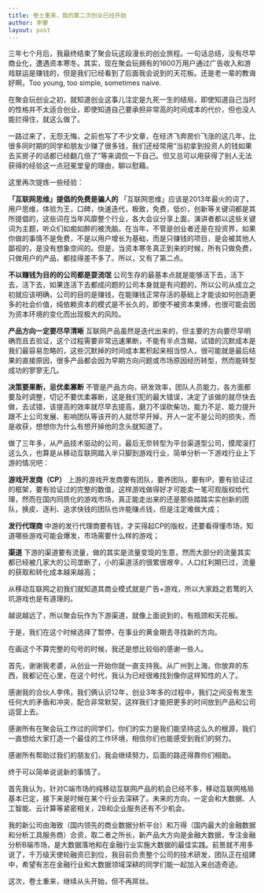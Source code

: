 ```yaml
---
title: 卷土重来，我的第二次创业已经开始
author: 李攀
layout: post
---
```


三年七个月后，我最终结束了聚会玩这段漫长的创业旅程。一句话总结，没有尽早商业化，遭遇资本寒冬。其实，现在聚会玩拥有的1600万用户通过广告收入和游戏联运是赚钱的，但是我们已经看到了后面我会说到的天花板。还是老一辈的教诲好啊，Too young, too simple, sometimes naive.

在聚会玩创业之初，就知道创业这事儿注定是九死一生的结局，即使知道自己当时的性格并不太适合创业，即使知道自己要承担非常高的时间成本的代价，但也没人能拦得住，就这么做了。

一路过来了，无怨无悔，之前也写了不少文章，在经济飞奔房价飞涨的这几年，比很多同时期的同学和朋友少赚了很多钱，我们还经常用“当初拿到投资人的钱如果去买房子的话都已经翻几倍了”等来调侃一下自己。但又总可以用获得了别人无法获得的经验这一点冠冕堂皇的理由，聊以慰藉。

这里再次提炼一些经验：

**「互联网思维」提倡的免费是骗人的**
「互联网思维」应该是2013年最火的词了，用户思维，体验为王，口碑，快速迭代，极致，免费，低价，创新等关键词都是其所提倡的，这些词在当年风靡整个行业，各大会议分享上面，演讲者都以这些关键词为主题，听众们如痴如醉的被洗脑。在当年，不管是创业者还是在投资界，如果你做的事情不是免费，不是以用户增长为基础，而是只赚钱的项目，是会被其他人鄙视的，是没有想象空间的。但是，当资本寒冬真正到来的时候，所有只做免费，只做用户的产品，都挂得差不多了。所以，又有了第二点。

**不以赚钱为目的的公司都是耍流氓**
公司生存的最基本点就是能够活下去，活下去，活下去，如果连活下去都成问题的公司本身就是有问题的，所以公司从成立之初就应该明确，公司的目的是赚钱，在能赚钱正常存活的基础上才能谈如何创造更多的社会价值，纯依赖资本的模式是不长久的，即使不被资本束缚，也很可能会因为资本环境的变化而出现极大的风险。

**产品方向一定要尽早清晰**
互联网产品虽然是迭代出来的，但主要的方向要尽早明确而且去验证，这个过程需要非常迅速果断，不能有半点含糊，试错的沉默成本是我们最容易忽略的，这些沉默掉的时间成本累积起来相当惊人，很可能就是最后结果的直接原因，很多产品都会因为早期方向问题或市场原因经历转型，然而能转型成功的寥寥无几。

**决策要果断，忌优柔寡断**
不管是产品方向，研发效率，团队人员能力，各方面都要及时调整，切记不要优柔寡断，这是我们犯的最大错误，决定了该做的就尽快去做，去试错，该提高的效率就尽早去提高，磨刀不误砍柴功，能力不足、能力提升跟不上公司发展、影响团队等该开的人就尽早开掉，开人一定不是公司的损失，而是收获，想想你为什么有想开掉他的念头就知道了。

做了三年多，从产品技术驱动的公司，最后无奈转型为平台渠道型公司，摸爬滚打这么久，也算是从移动互联网踏入半只脚到游戏行业，简单分析一下游戏行业上下游的情况吧：

**游戏开发商（CP）**
上游的游戏开发商要有团队，要养团队，要有IP，要有验证过的框架，要有验证过的完整的数值，这样游戏做得好才可能卖一笔可观版权给代理，然而在国内同质化的游戏市场，真正能走出来的还是那些踏踏实实创新的团队，换皮、逐利、追求快钱的团队也许能赚点钱，但是注定难做大成；

**发行代理商**
中游的发行代理商要有钱，才买得起CP的版权，还要看得懂市场，知道哪些游戏可能会爆发，市场需要什么样的游戏；

**渠道**
下游的渠道要有流量，做的其实是流量变现的生意，然而大部分的流量其实都已经被几家大的公司垄断了，小的渠道活的很累很艰辛，人口红利期已过，流量的获取和转化成本越来越高；

从移动互联网之初我们就知道其商业模式就是广告+游戏，所以大家趋之若鹜的入坑游戏也是有道理的。

越说越远了，所以聚会玩作为下游渠道，就像上面说到的，有瓶颈和天花板。

于是，我们在这个时候选择了暂停，在事业的黄金期去寻找新的方向。

在画这个不算完整的句号的时候，我还是想比较俗的感谢一些人。

首先，谢谢我老婆，从创业一开始你就一直支持我。从广州到上海，你放弃的东西，我都记在心里，在这个时代，我认为已经很难找到像你这样知性的人了。

感谢我的合伙人李伟，我们俩认识12年，创业3年多的过程中，我们之间没有发生任何大的矛盾和冲突，配合非常默契，这样我们才能把更多的时间放到产品和公司运营上去。

感谢所有在聚会玩工作过的同学们，你们的实力是我们能坚持这么久的根源，我们一直想给大家打造一个最佳的工作环境，相信你们也能感受到我们的努力。

感谢所有帮助过我们的朋友们，我会继续努力，后面的路还得靠你们相助。

终于可以简单说说新的事情了。

首先我认为，针对C端市场的纯移动互联网产品的机会已经不多，移动互联网格局基本已定，接下来是时候在某个行业去深耕了。未来的方向，一定会和大数据、人工智能、云计算等紧密相关，2B和企业服务还有不少机会。

我的新公司由海致（国内领先的商业数据分析平台）和万得（国内最大的金融数据和分析工具服务商）合资，取二者之所长，新产品大方向是金融大数据，专注金融分析B端市场，是大数据落地和在金融行业实施大数据的最佳实践。前景就不用多说了，千万级天使轮融资已到位，我目前负责整个公司的技术研发，团队正在组建中，希望有志在金融行业和大数据领域深耕的同学们能一起加入来创造奇迹。

这次，卷土重来，继续从头开始，但不再屌丝。
